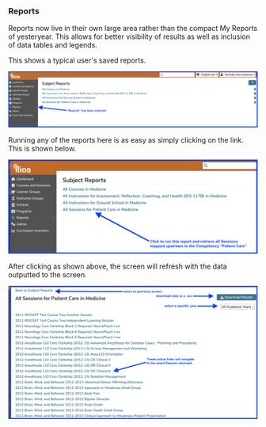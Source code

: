 ### Reports
Reports now live in their own large area rather than the compact My Reports of yesteryear. This allows for better visibility of results as well as inclusion of data tables and legends.

This shows a typical user's saved reports.

![](../images/reports_init_1.png)

Running any of the reports here is as easy as simply clicking on the link. This is shown below.

![](../images/reports_run_init_1.png)

After clicking as shown above, the screen will refresh with the data outputted to the screen. 

![](../images/report_with_data_1.png)


